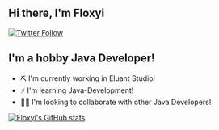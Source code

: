 ## Hi there, I'm Floxyi
[![Twitter Follow](https://img.shields.io/twitter/follow/Floxyi1?color=%231D9FEF&style=for-the-badge)](https://twitter.com/intent/follow?screen_name=Floxyi1)

## I'm a hobby Java Developer!
- ⛏ I'm currently working in Eluant Studio!
- ⚡ I'm learning Java-Development!
- 👨‍👦 I'm looking to collaborate with other Java Developers!

[![Floxyi's GitHub stats](https://github-readme-stats.vercel.app/api?username=Floxyi&hide=contribs,prs&count_private=true&show_icons=true&theme=github_dark&hide_border=true&bg_color=2d333b)](https://github.com/anuraghazra/github-readme-stats)
